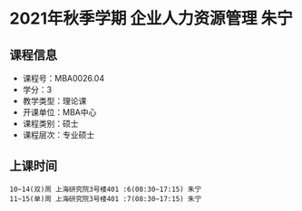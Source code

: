 # 2021年秋季学期 企业人力资源管理 朱宁






## 课程信息

- 课程号：MBA0026.04
- 学分：3
- 教学类型：理论课
- 开课单位：MBA中心
- 课程类别：硕士
- 课程层次：专业硕士

## 上课时间

```
10~14(双)周 上海研究院3号楼401 :6(08:30~17:15) 朱宁
11~15(单)周 上海研究院3号楼401 :7(08:30~17:15) 朱宁
```


